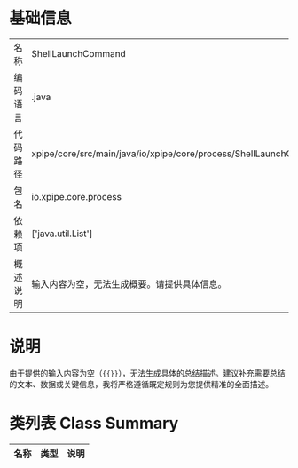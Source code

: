 # 基础信息

|      |      |
|------|------|
| 名称 | ShellLaunchCommand |
| 编码语言 | .java |
| 代码路径 | xpipe/core/src/main/java/io/xpipe/core/process/ShellLaunchCommand.java |
| 包名 | io.xpipe.core.process |
| 依赖项 | ['java.util.List'] |
| 概述说明 | 输入内容为空，无法生成概要。请提供具体信息。 |

# 说明

由于提供的输入内容为空（`{{}}`），无法生成具体的总结描述。建议补充需要总结的文本、数据或关键信息，我将严格遵循既定规则为您提供精准的全面描述。

# 类列表 Class Summary

| 名称   | 类型  | 说明 |
|-------|------|-------------|





